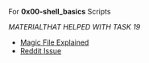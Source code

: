 For **0x00-shell_basics** Scripts

*MATERIALTHAT HELPED WITH TASK 19*
* [Magic File Explained](https://youtu.be/fVOd3Dxifms)
* [Reddit Issue](https://www.reddit.com/r/bash/comments/xq5ur4/creating_a_magic_file/)

